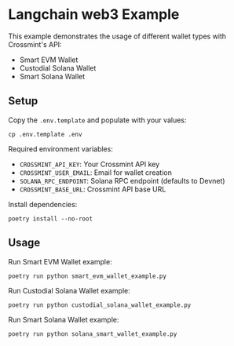 # Langchain web3 Example

This example demonstrates the usage of different wallet types with Crossmint's API:
- Smart EVM Wallet
- Custodial Solana Wallet
- Smart Solana Wallet

## Setup

Copy the `.env.template` and populate with your values:

```
cp .env.template .env
```

Required environment variables:
- `CROSSMINT_API_KEY`: Your Crossmint API key
- `CROSSMINT_USER_EMAIL`: Email for wallet creation
- `SOLANA_RPC_ENDPOINT`: Solana RPC endpoint (defaults to Devnet)
- `CROSSMINT_BASE_URL`: Crossmint API base URL

Install dependencies:

```
poetry install --no-root
```

## Usage

Run Smart EVM Wallet example:
```
poetry run python smart_evm_wallet_example.py
```

Run Custodial Solana Wallet example:
```
poetry run python custodial_solana_wallet_example.py
```

Run Smart Solana Wallet example:
```
poetry run python solana_smart_wallet_example.py
```
